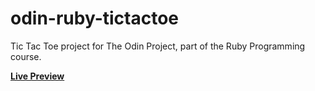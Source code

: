 # odin-ruby-tictactoe
Tic Tac Toe project for The Odin Project, part of the Ruby Programming course.

__[Live Preview](https://replit.com/@Nomnivore/odin-ruby-tictactoe)__
